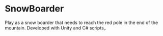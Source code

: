 # SnowBoarder
Play as a snow boarder that needs to reach the red pole in the end of the mountain. Developed with Unity and C# scripts,.
